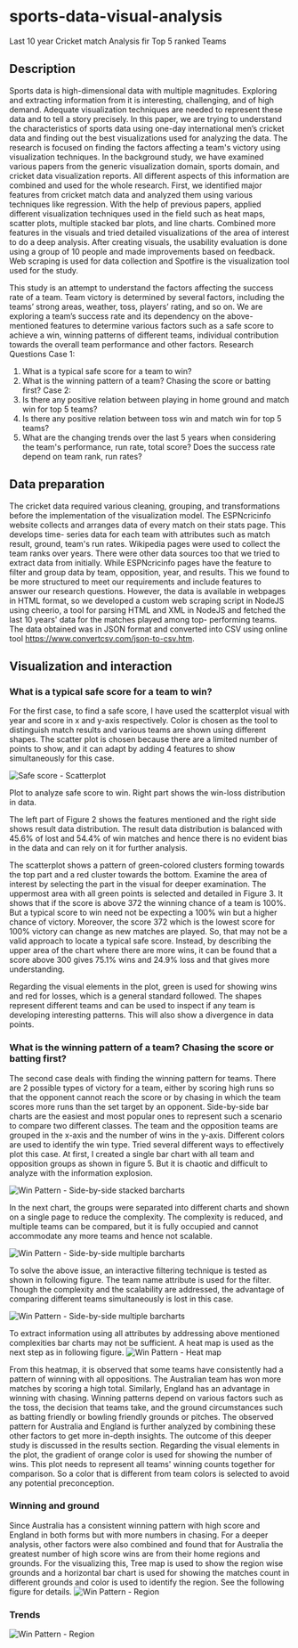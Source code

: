 # sports-data-visual-analysis
Last 10 year Cricket match Analysis fir Top 5 ranked Teams

## Description
Sports data is high-dimensional data with multiple magnitudes. Exploring and extracting information from it is interesting, challenging, and of high demand. Adequate visualization techniques are needed to represent these data and to tell a story precisely. In this paper, we are trying to understand the characteristics of sports data using one-day international men’s cricket data and finding out the best visualizations used for analyzing the data. The research is focused on finding the factors affecting a team's victory using visualization techniques. In the background study, we have examined various papers from the generic visualization domain, sports domain, and cricket data visualization reports. All different aspects of this information are combined and used for the whole research.
First, we identified major features from cricket match data and analyzed them using various techniques like regression. With the help of previous papers, applied different visualization techniques used in the field such as heat maps, scatter plots, multiple stacked bar plots, and line charts. Combined more features in the visuals and tried detailed visualizations of the area of interest to do a deep analysis. After creating visuals, the usability evaluation is done using a group of 10 people and made improvements based on feedback.
Web scraping is used for data collection and Spotfire is the visualization tool used for the study.

This study is an attempt to understand the factors affecting the success rate of a team. Team victory is determined by several factors, including the teams’ strong areas, weather, toss, players’ rating, and so on. We are exploring a team’s success rate and its dependency on the above-mentioned features to determine various factors such as a safe score to achieve a win, winning patterns of different teams, individual contribution towards the overall team performance and other factors.
Research Questions
Case 1:
1. What is a typical safe score for a team to win?
2. What is the winning pattern of a team? Chasing the score or batting first?
Case 2:
1. Is there any positive relation between playing in home ground and match win for top 5 teams?
2. Is there any positive relation between toss win and match win for top 5 teams?
3. What are the changing trends over the last 5 years when considering the team's performance, run rate, total score? Does the success rate depend on team rank, run rates?

## Data preparation
The cricket data required various cleaning, grouping, and transformations before the implementation of the visualization model. The ESPNcricinfo website collects and arranges data of every match on their stats page. This develops time- series data for each team with attributes such as match result, ground, team's run rates. Wikipedia pages were used to collect the team ranks over years. There were other data sources too that we tried to extract data from initially. While ESPNcricinfo pages have the feature to filter and group data by team, opposition, year, and results. This we found to be more structured to meet our requirements and include features to answer our research questions. However, the data is available in webpages in HTML format, so we developed a custom web scraping script in NodeJS using cheerio, a tool for parsing HTML and XML in NodeJS and fetched the last 10 years' data for the matches played among top- performing teams. The data obtained was in JSON format and converted into CSV using online tool https://www.convertcsv.com/json-to-csv.htm.


## Visualization and interaction
### What is a typical safe score for a team to win?
For the first case, to find a safe score, I have used the scatterplot visual with year and score in x and y-axis respectively. Color is chosen as the tool to distinguish match results and various teams are shown using different shapes. The scatter plot is chosen because there are a limited number of points to show, and it can adapt by adding 4 features to show simultaneously for this case.

![Safe score - Scatterplot](https://raw.githubusercontent.com/hpharipriya/sports-data-visual-analysis/main/safe-score-analysis_page-0001.jpg?raw=true)

Plot to analyze safe score to win. Right part shows the win-loss distribution in data.


The left part of Figure 2 shows the features mentioned and the right side shows result data distribution. The result data distribution is balanced with 45.6% of lost and 54.4% of win matches and hence there is no evident bias in the data and can rely on it for further analysis.

The scatterplot shows a pattern of green-colored clusters forming towards the top part and a red cluster towards the bottom. Examine the area of interest by selecting the part in the visual for deeper examination.
The uppermost area with all green points is selected and detailed in Figure 3. It shows that if the score is above 372 the winning chance of a team is 100%. But a typical score to win need not be expecting a 100% win but a higher chance of victory. Moreover, the score 372 which is the lowest score for 100% victory can change as new matches are played. So, that may not be a valid approach to locate a typical safe score. Instead, by describing the upper area of the chart where there are more wins, it can be found that a score above 300 gives 75.1% wins and 24.9% loss and that gives more understanding.

Regarding the visual elements in the plot, green is used for showing wins and red for losses, which is a general standard followed. The shapes represent different teams and can be used to inspect if any team is developing interesting patterns. This will also show a divergence in data points.


### What is the winning pattern of a team? Chasing the score or batting first?
The second case deals with finding the winning pattern for teams. There are 2 possible types of victory for a team, either by scoring high runs so that the opponent cannot reach the score or by chasing in which the team scores more runs than the set target by an opponent.
Side-by-side bar charts are the easiest and most popular ones to represent such a scenario to compare two different classes. The team and the opposition teams are grouped in the x-axis and the number of wins in the y-axis. Different colors are used to identify the win type. Tried several different ways to effectively plot this case. At first, I created a single bar chart with all team and opposition groups as shown in figure 5. But it is chaotic and difficult to analyze with the information explosion.

![Win Pattern - Side-by-side stacked barcharts](https://github.com/hpharipriya/sports-data-visual-analysis/blob/main/win-sing_page-0001.jpg?raw=true)

In the next chart, the groups were separated into different charts and shown on a single page to reduce the complexity. The complexity is reduced, and multiple teams can be compared, but it is fully occupied and cannot accommodate any more teams and hence not scalable.

![Win Pattern - Side-by-side multiple barcharts](https://github.com/hpharipriya/sports-data-visual-analysis/blob/main/win-patern-mul-.png?raw=true)

To solve the above issue, an interactive filtering technique is tested as shown in following figure. The team name attribute is used for the filter. Though the complexity and the scalability are addressed, the advantage of comparing different teams simultaneously is lost in this case.

![Win Pattern - Side-by-side multiple barcharts](https://github.com/hpharipriya/sports-data-visual-analysis/blob/main/win-pattern-filter.png?raw=true)


To extract information using all attributes by addressing above mentioned complexities bar charts may not be sufficient. A heat map is used as the next step as in following figure.
![Win Pattern - Heat map](https://github.com/hpharipriya/sports-data-visual-analysis/blob/main/win-pattern-heat.png?raw=true)

From this heatmap, it is observed that some teams have consistently had a pattern of winning with all oppositions. The Australian team has won more matches by scoring a high total. Similarly, England has an advantage in winning with chasing.
Winning patterns depend on various factors such as the toss, the decision that teams take, and the ground circumstances such as batting friendly or bowling friendly grounds or pitches. The observed pattern for Australia and England is further analyzed by combining these other factors to get more in-depth insights. The outcome of this deeper study is discussed in the results section.
Regarding the visual elements in the plot, the gradient of orange color is used for showing the number of wins. This plot needs to represent all teams' winning counts together for comparison. So a color that is different from team colors is selected to avoid any potential preconception.

### Winning and ground 
Since Australia has a consistent winning pattern with high score and England in both forms but with more numbers in chasing. For a deeper analysis, other factors were also combined and found that for Australia the greatest number of high score wins are from their home regions and grounds.
For the visualizing this, Tree map is used to show the region wise grounds and a horizontal bar chart is used for showing the matches count in different grounds and color is used to identify the region. See the following figure for details.
![Win Pattern - Region](https://github.com/hpharipriya/sports-data-visual-analysis/blob/main/win-ground.png?raw=true)


### Trends
![Win Pattern - Region](https://github.com/hpharipriya/sports-data-visual-analysis/blob/main/trend-res.png?raw=true)
